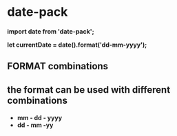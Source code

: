 # date-pack

<h4>
import date from 'date-pack';

let currentDate = date().format('dd-mm-yyyy');

<h4>

## FORMAT combinations

<h2> the format can be used with different combinations </h2>

<h4>
    <ul>
        <li> mm - dd - yyyy </li>
        <li> dd - mm -yy </li>
    <ul>
</h4>
